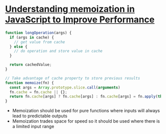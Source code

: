 # [Understanding memoization in JavaScript to Improve Performance](https://blog.bitsrc.io/understanding-memoization-in-javascript-to-improve-performance-2763ab107092)

```javascript
function longOperation(args) {
  if (args in cache) {
    // get value from cache
  } else {
    // do operation and store value in cache
  }

  return cachedValue;
}

// Take advantage of cache property to store previous results
function memoize(fn) {
  const args = Array.prototype.slice.call(arguments)
  fn.cache = fn.cache || {};
  return fn.cache[args] ? fn.cache[args] : fn.cache[args] = fn.apply(this, args);
}
```

* Memoization should be used for pure functions where inputs will always lead to predictable outputs
* Memoization trades space for speed so it should be used where there is a limited input range
